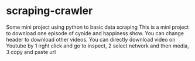 # scraping-crawler
Some mini project using python to basic data scraping 
This is a mini project to download one episode of cynide and happiness show. You can change header to download other videos. You can directly download video on Youtube by 1 irght click and go to inspect, 2 select network and then media, 3 copy and paste url
